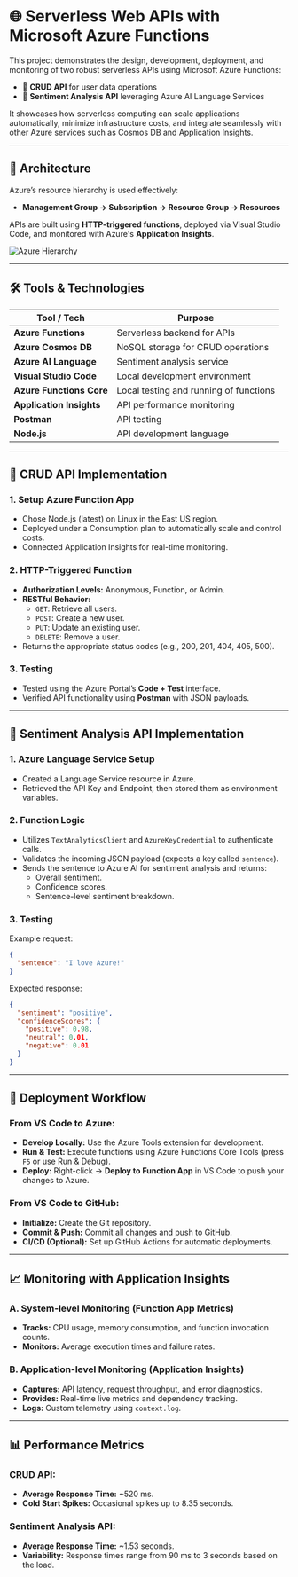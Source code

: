 # 🌐 Serverless Web APIs with Microsoft Azure Functions

This project demonstrates the design, development, deployment, and monitoring of two robust serverless APIs using Microsoft Azure Functions:

- 🔄 **CRUD API** for user data operations
- 🧠 **Sentiment Analysis API** leveraging Azure AI Language Services

It showcases how serverless computing can scale applications automatically, minimize infrastructure costs, and integrate seamlessly with other Azure services such as Cosmos DB and Application Insights.

---

## 🧱 Architecture

Azure’s resource hierarchy is used effectively:

- **Management Group → Subscription → Resource Group → Resources**

APIs are built using **HTTP-triggered functions**, deployed via Visual Studio Code, and monitored with Azure's **Application Insights**.

![Azure Hierarchy](https://learn.microsoft.com/en-us/azure/cloud-adoption-framework/ready/azure-setup-guide/media/organize-resources/scope-levels.png)

---

## 🛠️ Tools & Technologies

| Tool / Tech              | Purpose                                 |
| ------------------------ | --------------------------------------- |
| **Azure Functions**      | Serverless backend for APIs             |
| **Azure Cosmos DB**      | NoSQL storage for CRUD operations       |
| **Azure AI Language**    | Sentiment analysis service              |
| **Visual Studio Code**   | Local development environment           |
| **Azure Functions Core** | Local testing and running of functions  |
| **Application Insights** | API performance monitoring              |
| **Postman**              | API testing                             |
| **Node.js**              | API development language                |

---

## 🔄 CRUD API Implementation

### 1. Setup Azure Function App
- Chose Node.js (latest) on Linux in the East US region.
- Deployed under a Consumption plan to automatically scale and control costs.
- Connected Application Insights for real-time monitoring.

### 2. HTTP-Triggered Function
- **Authorization Levels:** Anonymous, Function, or Admin.
- **RESTful Behavior:**
  - `GET`: Retrieve all users.
  - `POST`: Create a new user.
  - `PUT`: Update an existing user.
  - `DELETE`: Remove a user.
- Returns the appropriate status codes (e.g., 200, 201, 404, 405, 500).

### 3. Testing
- Tested using the Azure Portal’s **Code + Test** interface.
- Verified API functionality using **Postman** with JSON payloads.

---

## 🧠 Sentiment Analysis API Implementation

### 1. Azure Language Service Setup
- Created a Language Service resource in Azure.
- Retrieved the API Key and Endpoint, then stored them as environment variables.

### 2. Function Logic
- Utilizes `TextAnalyticsClient` and `AzureKeyCredential` to authenticate calls.
- Validates the incoming JSON payload (expects a key called `sentence`).
- Sends the sentence to Azure AI for sentiment analysis and returns:
  - Overall sentiment.
  - Confidence scores.
  - Sentence-level sentiment breakdown.

### 3. Testing
Example request:
```json
{
  "sentence": "I love Azure!"
}
```
Expected response:
```json
{
  "sentiment": "positive",
  "confidenceScores": {
    "positive": 0.98,
    "neutral": 0.01,
    "negative": 0.01
  }
}
```

---

## 🚀 Deployment Workflow

### From VS Code to Azure:
- **Develop Locally:** Use the Azure Tools extension for development.
- **Run & Test:** Execute functions using Azure Functions Core Tools (press `F5` or use Run & Debug).
- **Deploy:** Right-click → **Deploy to Function App** in VS Code to push your changes to Azure.

### From VS Code to GitHub:
- **Initialize:** Create the Git repository.
- **Commit & Push:** Commit all changes and push to GitHub.
- **CI/CD (Optional):** Set up GitHub Actions for automatic deployments.

---

## 📈 Monitoring with Application Insights

### A. System-level Monitoring (Function App Metrics)
- **Tracks:** CPU usage, memory consumption, and function invocation counts.
- **Monitors:** Average execution times and failure rates.

### B. Application-level Monitoring (Application Insights)
- **Captures:** API latency, request throughput, and error diagnostics.
- **Provides:** Real-time live metrics and dependency tracking.
- **Logs:** Custom telemetry using `context.log`.

---

## 📊 Performance Metrics

### CRUD API:
- **Average Response Time:** ~520 ms.
- **Cold Start Spikes:** Occasional spikes up to 8.35 seconds.

### Sentiment Analysis API:
- **Average Response Time:** ~1.53 seconds.
- **Variability:** Response times range from 90 ms to 3 seconds based on the load.
